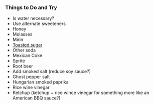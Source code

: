 ### Things to Do and Try

 * Is water necessary?
  * Use alternate sweeteners
  * Honey
  * Molasses
  * Mirin
  * [Toasted sugar](http://www.seriouseats.com/recipes/2016/05/dry-toasted-sugar-granulated-caramel-recipe.html)
 * Other soda
  * Mexican Coke
  * Sprite
  * Root beer
 * Add smoked salt (reduce soy sauce?)
 * Ghost pepper salt
 * Hungarian smoked paprika
 * Rice wine vinegar
 * Ketchup (ketchup + rice wince vinegar for something more like an American BBQ sauce?)
